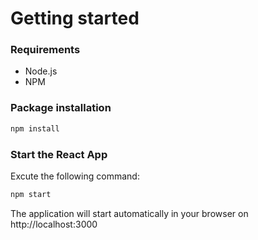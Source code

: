 # Getting started
### Requirements

* Node.js
* NPM

### Package installation
```bash
npm install
```
 ### Start the React App
 Excute the following command:
```bash
npm start
```
The application will start automatically in your browser on http://localhost:3000
